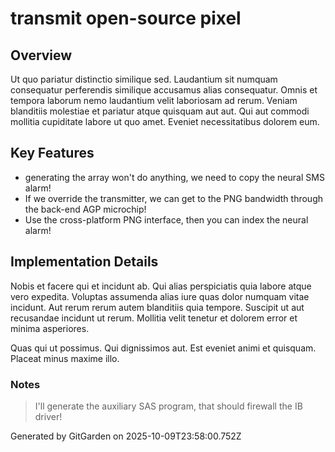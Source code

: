 # transmit open-source pixel

## Overview
Ut quo pariatur distinctio similique sed. Laudantium sit numquam consequatur perferendis similique accusamus alias consequatur. Omnis et tempora laborum nemo laudantium velit laboriosam ad rerum. Veniam blanditiis molestiae et pariatur atque quisquam aut aut. Qui aut commodi mollitia cupiditate labore ut quo amet. Eveniet necessitatibus dolorem eum.

## Key Features
- generating the array won't do anything, we need to copy the neural SMS alarm!
- If we override the transmitter, we can get to the PNG bandwidth through the back-end AGP microchip!
- Use the cross-platform PNG interface, then you can index the neural alarm!

## Implementation Details
Nobis et facere qui et incidunt ab. Qui alias perspiciatis quia labore atque vero expedita. Voluptas assumenda alias iure quas dolor numquam vitae incidunt. Aut rerum rerum autem blanditiis quia tempore. Suscipit ut aut recusandae incidunt ut rerum. Mollitia velit tenetur et dolorem error et minima asperiores.
 Quas qui ut possimus. Qui dignissimos aut. Est eveniet animi et quisquam. Placeat minus maxime illo.

### Notes
> I'll generate the auxiliary SAS program, that should firewall the IB driver!

Generated by GitGarden on 2025-10-09T23:58:00.752Z